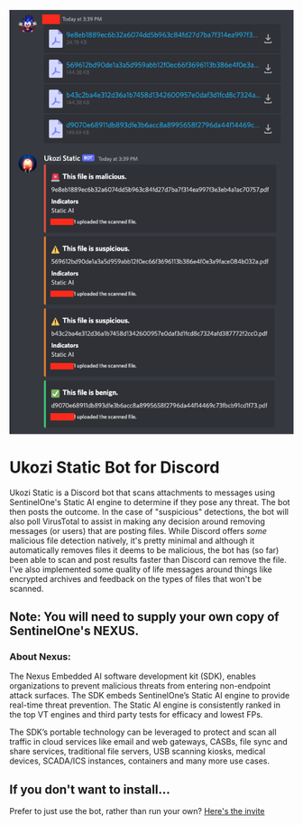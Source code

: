 ![alt text](https://github.com/chuml1/ukozi-static/blob/master/screenshot.jpg?raw=true)

# Ukozi Static Bot for Discord
 Ukozi Static is a Discord bot that scans attachments to messages using SentinelOne's Static AI engine to determine if they pose any threat. The bot then posts the outcome. In the case of "suspicious" detections, the bot will also poll VirusTotal to assist in making any decision around removing messages (or users) that are posting files. While Discord offers *some* malicious file detection natively, it's pretty minimal and although it automatically removes files it deems to be malicious, the bot has (so far) been able to scan and post results faster than Discord can remove the file. I've also implemented some quality of life messages around things like encrypted archives and feedback on the types of files that won't be scanned.

## Note: You will need to supply your own copy of SentinelOne's NEXUS. 

### About Nexus:
The Nexus Embedded AI software development kit (SDK), enables organizations to prevent malicious threats from entering non-endpoint attack surfaces. The SDK embeds SentinelOne’s Static AI engine to provide real-time threat prevention. The Static AI engine is consistently ranked in the top VT engines and third party tests for efficacy and lowest FPs.

The SDK’s portable technology can be leveraged to protect and scan all traffic in cloud services like email and web gateways, CASBs, file sync and share services, traditional file servers, USB scanning kiosks, medical devices, SCADA/ICS instances, containers and many more use cases.

## If you don't want to install...
Prefer to just use the bot, rather than run your own? [Here's the invite](https://discord.com/api/oauth2/authorize?client_id=992267176524382209&permissions=536890368&scope=bot)
